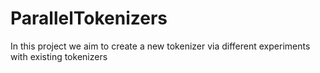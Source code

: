# ParallelTokenizers
In this project we aim to create a new tokenizer via different experiments with existing tokenizers
